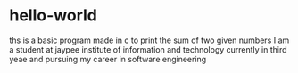 # hello-world
ths is a basic program made in c to print the sum of two given numbers
I am  a student at jaypee institute of information and technology currently in third yeae and pursuing my career in software engineering 
